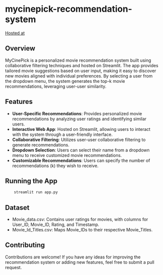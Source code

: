 # mycinepick-recommendation-system

[Hosted at](https://huggingface.co/spaces/gopikrsmscs/mycinepick-recommendation)
## Overview
MyCinePick is a personalized movie recommendation system built using collaborative filtering techniques and hosted on Streamlit. The app provides tailored movie suggestions based on user input, making it easy to discover new movies aligned with individual preferences. By selecting a user from the dropdown menu, the system generates the top-k movie recommendations, leveraging user-user similarity.

## Features
- **User-Specific Recommendations**: Provides personalized movie recommendations by analyzing user ratings and identifying similar users.
- **Interactive Web App**: Hosted on Streamlit, allowing users to interact with the system through a user-friendly interface.
- **Collaborative Filtering**: Utilizes user-user collaborative filtering to generate recommendations.
- **Dropdown Selection**: Users can select their name from a dropdown menu to receive customized movie recommendations.
- **Customizable Recommendations**: Users can specify the number of recommendations (k) they wish to receive.
## Running the App

```bash
    streamlit run app.py
```

## Dataset

- Movie_data.csv: Contains user ratings for movies, with columns for User_ID, Movie_ID, Rating, and Timestamp.
- Movie_Id_Titles.csv: Maps Movie_IDs to their respective Movie_Titles.

## Contributing

Contributions are welcome! If you have any ideas for improving the recommendation system or adding new features, feel free to submit a pull request.